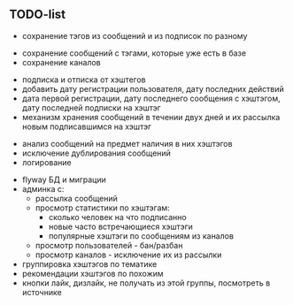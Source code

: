 ## TODO-list

- сохранение тэгов из сообщений и из подписок по разному
+ сохранение сообщений с тэгами, которые уже есть в базе
+ сохранение каналов
- подписка и отписка от хэштегов
- добавить дату регистрации пользователя, дату последних действий
- дата первой регистрации, дату последнего сообщения с хэштэгом, дату последней подписки на хэштэг
- механизм хранения сообщений в течении двух дней и их рассылка новым подписавшимся на хэштэг
+ анализ сообщений на предмет наличия в них хэштэгов
+ исключение дублирования сообщений
+ логирование
- flyway БД и миграции
- админка с:
    - рассылка сообщений
    - просмотр статистики по хэштэгам: 
        - сколько человек на что подписанно
        - новые часто встречающиеся хэштэги
        - популярные хэштэги по сообщениям из каналов
    - просмотр пользователей - бан/разбан
    - просмотр каналов - исключение их из рассылки
- группировка хэштэгов по тематике
- рекомендации хэштэгов по похожим
- кнопки лайк, дизлайк, не получать из этой группы, посмотреть в источнике